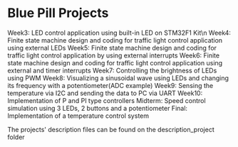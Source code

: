 # Blue Pill Projects
Week3: LED control application using built-in LED on STM32F1 Kit\n
Week4: Finite state machine design and coding for traffic light control application using external LEDs
Week5: Finite state machine design and coding for traffic light control application by using external interrupts
Week6: Finite state machine design and coding for traffic light control application using external and timer interrupts
Week7: Controlling the brightness of LEDs using PWM
Week8: Visualizing a sinusoidal wave using LEDs and changing its frequency with a potentiometer(ADC example)
Week9: Sensing the temperature via I2C and sending the data to PC via UART
Week10: Implementation of P and PI type controllers
Midterm: Speed control simulation using 3 LEDs, 2 buttons and a potentiometer
Final: Implementation of a temperature control system

The projects' description files can be found on the description_project folder 


